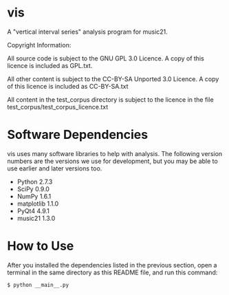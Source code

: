 vis
===

A "vertical interval series" analysis program for music21.

Copyright Information:

All source code is subject to the GNU GPL 3.0 Licence. A copy of this licence is included as GPL.txt.

All other content is subject to the CC-BY-SA Unported 3.0 Licence. A copy of this licence is included as CC-BY-SA.txt

All content in the test_corpus directory is subject to the licence in the file test_corpus/test_corpus_licence.txt

Software Dependencies
=====================
vis uses many software libraries to help with analysis. The following version numbers are the versions we use for development, but you may be able to use earlier and later versions too.

- Python 2.7.3
- SciPy 0.9.0
- NumPy 1.6.1
- matplotlib 1.1.0
- PyQt4 4.9.1
- music21 1.3.0

How to Use
==========
After you installed the dependencies listed in the previous section, open a terminal in the same directory as this README file, and run this command:

`$ python __main__.py`

